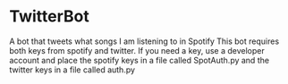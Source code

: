 # TwitterBot
A bot that tweets what songs I am listening to in Spotify
This bot requires both keys from spotify and twitter. If you need a key, use a developer account and place the spotify keys in a file called SpotAuth.py and the
twitter keys in a file called auth.py
